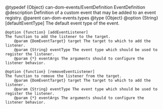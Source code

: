 @typedef {Object} can-dom-events/EventDefinition EventDefinition
@description Definition of a custom event that may be added to an event registry.
@parent can-dom-events.types
@type {Object}
    @option {String} [defaultEventType]
    The default event type of the event.

    @option {function} [addEventListener]
    The function to add the listener to the target.
        @param {DomEventTarget} target The target to which to add the listener.
        @param {String} eventType The event type which should be used to register the listener.
        @param {*} eventArgs The arguments should to configure the listener behavior.

    @option {function} [removeEventListener]
    The function to remove the listener from the target.
        @param {DomEventTarget} target The target to which to add the listener.
        @param {String} eventType The event type which should be used to register the listener.
        @param {*} eventArgs The arguments should to configure the listener behavior.
